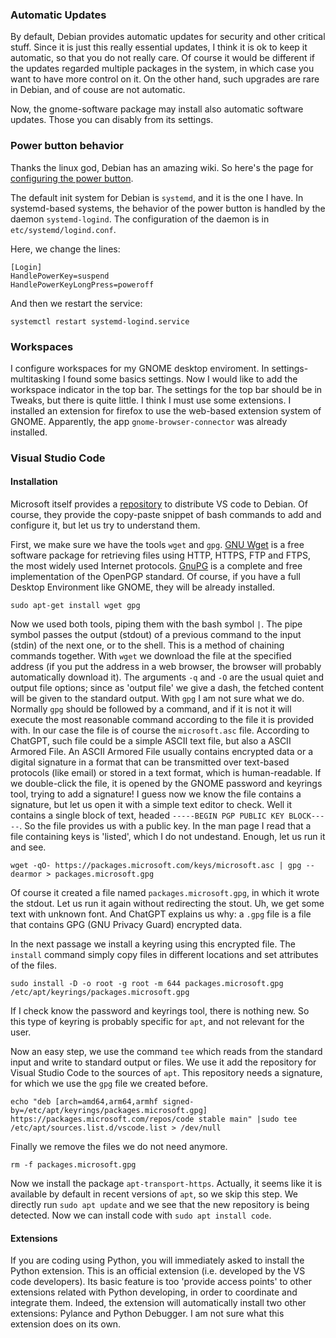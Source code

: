 
### Automatic Updates
By default, Debian provides automatic updates for security and other critical stuff.
Since it is just this really essential updates, I think it is ok to keep it automatic, so that you do not really care.
Of course it would be different if the updates regarded multiple packages in the system, in which case you want to have more control on it.
On the other hand, such upgrades are rare in Debian, and of couse are not automatic.

Now, the gnome-software package may install also automatic software updates. 
Those you can disably from its settings.

### Power button behavior

Thanks the linux god, Debian has an amazing wiki. 
So here's the page for [configuring the power button](https://wiki.debian.org/ConfigurePowerButton).

The default init system for Debian is `systemd`, and it is the one I have.
In systemd-based systems, the behavior of the power button is handled by the daemon `systemd-logind`.
The configuration of the daemon is in `etc/systemd/logind.conf`.

Here, we change the lines:
```
[Login]
HandlePowerKey=suspend
HandlePowerKeyLongPress=poweroff
```

And then we restart the service:
```
systemctl restart systemd-logind.service
```


### Workspaces

I configure workspaces for my GNOME desktop enviroment.
In settings-multitasking I found some basics settings.
Now I would like to add the workspace indicator in the top bar.
The settings for the top bar should be in Tweaks, but there is quite little.
I think I must use some extensions.
I installed an extension for firefox to use the web-based extension system of GNOME.
Apparently, the app `gnome-browser-connector` was already installed.

### Visual Studio Code

#### Installation

Microsoft itself provides a [repository](https://code.visualstudio.com/docs/setup/linux#_install-vs-code-on-linux) to distribute VS code to Debian.
Of course, they provide the copy-paste snippet of bash commands to add and configure it, but let us try to understand them.

First, we make sure we have the tools `wget` and `gpg`.
[GNU Wget](https://www.gnu.org/software/wget/) is a free software package for retrieving files using HTTP, HTTPS, FTP and FTPS, the most widely used Internet protocols.
[GnuPG](https://gnupg.org/) is a complete and free implementation of the OpenPGP standard.
Of course, if you have a full Desktop Environment like GNOME, they will be already installed.
```
sudo apt-get install wget gpg
```

Now we used both tools, piping them with the bash symbol `|`.
The pipe symbol passes the output (stdout) of a previous command to the input (stdin) of the next one, or to the shell. 
This is a method of chaining commands together.
With `wget` we download the file at the specified address (if you put the address in a web browser, the browser will 
probably automatically download it).
The arguments `-q` and `-O` are the usual quiet and output file options; since as 'output file' we give a dash, 
the fetched content will be given to the standard output.
With `gpg` I am not sure what we do. 
Normally `gpg` should be followed by a command, and if it is not it will execute the most reasonable command according
to the file it is provided with.
In our case the file is of course the `microsoft.asc` file.
According to ChatGPT, such file could be a simple ASCII text file, but also a ASCII Armored File.
An ASCII Armored File usually contains encrypted data or a digital signature in a format that can be transmitted over text-based protocols (like email) or stored in a text format, which is human-readable.
If we double-click the file, it is opened by the GNOME password and keyrings tool, trying to add a signature!
I guess now we know the file contains a signature, but let us open it with a simple text editor to check.
Well it contains a single block of text, headed `-----BEGIN PGP PUBLIC KEY BLOCK-----`.
So the file provides us with a public key.
In the man page I read that a file containing keys is 'listed', which I do not undestand.
Enough, let us run it and see.
```
wget -qO- https://packages.microsoft.com/keys/microsoft.asc | gpg --dearmor > packages.microsoft.gpg
```
Of course it created a file named `packages.microsoft.gpg`, in which it wrote the stdout.
Let us run it again without redirecting the stout.
Uh, we get some text with unknown font. 
And ChatGPT explains us why: a `.gpg` file is a file that contains GPG (GNU Privacy Guard) encrypted data.

In the next passage we install a keyring using this encrypted file.
The `install` command simply copy files in different locations and set attributes of the files.

```
sudo install -D -o root -g root -m 644 packages.microsoft.gpg /etc/apt/keyrings/packages.microsoft.gpg
```
If I check know the password and keyrings tool, there is nothing new. So this type of keyring is probably specific for
`apt`, and not relevant for the user. 

Now an easy step, we use the command `tee` which reads from the standard input and write to standard output or files.
We use it add the repository for Visual Studio Code to the sources of `apt`. 
This repository needs a signature, for which we use the `gpg` file we created before.
```
echo "deb [arch=amd64,arm64,armhf signed-by=/etc/apt/keyrings/packages.microsoft.gpg] https://packages.microsoft.com/repos/code stable main" |sudo tee /etc/apt/sources.list.d/vscode.list > /dev/null
```

Finally we remove the files we do not need anymore.
```
rm -f packages.microsoft.gpg
```

Now we install the package `apt-transport-https`. 
Actually, it seems like it is available by default in recent versions of `apt`, so we skip this step.
We directly run `sudo apt update` and we see that the new repository is being detected.
Now we can install code with `sudo apt install code`.


#### Extensions

If you are coding using Python, you will immediately asked to install the Python extension.
This is an official extension (i.e. developed by the VS code developers).
Its basic feature is too 'provide access points' to other extensions related with Python developing, in order to coordinate and integrate them.
Indeed, the extension will automatically install two other extensions: Pylance and Python Debugger.
I am not sure what this extension does on its own.

